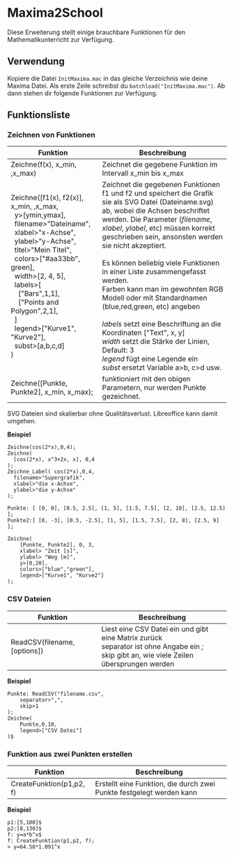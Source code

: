 # Maxima2School

Diese Erweiterung stellt einige brauchbare Funktionen für den Mathematikunterricht zur Verfügung.

## Verwendung
Kopiere die Datei `InitMaxima.mac` in das gleiche Verzeichnis wie deine Maxima Datei.
Als erste Zeile schreibst du `batchload("InitMaxima.mac")`.
Ab dann stehen dir folgende Funktionen zur Verfügung.

## Funktionsliste

### Zeichnen von Funktionen

Funktion | Beschreibung
------------ | -------------
Zeichne(f(x), x_min, ,x_max) | Zeichnet die gegebene Funktion im Intervall x_min bis x_max |
Zeichne([f1(x), f2(x)], x_min, ,x_max,<br>&nbsp;&nbsp;y>[ymin,ymax],<br>&nbsp;&nbsp;filename>"Dateiname",<br>&nbsp;&nbsp;xlabel>"x-Achse",<br>&nbsp;&nbsp;ylabel>"y-Achse",<br>&nbsp;&nbsp;titel>"Mein Titel",<br>&nbsp;&nbsp;colors>["#aa33bb", green],<br>&nbsp;&nbsp;width>[2, 4, 5],<br>&nbsp;&nbsp;labels>[<br>&nbsp;&nbsp;&nbsp;&nbsp;["Bars",1,1],<br>&nbsp;&nbsp;&nbsp;&nbsp;["Points and Polygon",2,1],<br>&nbsp;&nbsp;]<br>&nbsp;&nbsp;legend>["Kurve1", "Kurve2"],<br>&nbsp;&nbsp;subst>[a,b,c,d]<br>) | Zeichnet die gegebenen Funktionen f1 und f2 und speichert die Grafik sie als SVG Datei (Dateiname.svg) ab, wobei die Achsen beschriftet werden. Die Parameter (*filename*, *xlabel*, *ylabel*, etc) müssen korrekt geschrieben sein, ansonsten werden sie nicht akzeptiert.<br><br>Es können beliebig viele Funktionen in einer Liste zusammengefasst werden.<br>Farben kann man im gewohnten RGB Modell oder mit Standardnamen (blue,red,green, etc) angeben<br><br>*labels* setzt eine Beschriftung an die Koordinaten ["Text", x, y]<br>*width* setzt die Stärke der Linien, Default: 3<br>*legend* fügt eine Legende ein<br>*subst* ersetzt Variable a>b, c>d usw.|
Zeichne([Punkte, Punkte2], x_min, x_max); | funktioniert mit den obigen Parametern, nur werden Punkte gezeichnet.|

SVG Dateien sind skalierbar ohne Qualitätsverlust. Libreoffice kann damit umgehen.

**Beispiel**
```
Zeichne(cos(2*x),0,4);
Zeichne(
  [cos(2*x), x^3+2x, x], 0,4
);
Zeichne_Label( cos(2*x),0,4,
  filename>"Supergrafik",
  xlabel>"die x-Achse",
  ylabel>"die y-Achse"
);

Punkte: [ [0, 0], [0.5, 2.5], [1, 5], [1.5, 7.5], [2, 10], [2.5, 12.5] ];
Punkte2:[ [0, -3], [0.5, -2.5], [1, 5], [1.5, 7.5], [2, 8], [2.5, 9] ];

Zeichne(
    [Punkte, Punkte2], 0, 3,
    xlabel> "Zeit [s]",
    ylabel> "Weg [m]",
    y>[0,20],
    colors>["blue","green"],
    legend>["Kurve1", "Kurve2"]
);
```
### CSV Dateien

Funktion | Beschreibung
------------ | -------------
ReadCSV(filename,[options]) | Liest eine CSV Datei ein und gibt eine Matrix zurück<br>separator ist ohne Angabe ein *;*<br>skip gibt an, wie viele Zeilen übersprungen werden

**Beispiel**
```
Punkte: ReadCSV("filename.csv",
    separator>",",
    skip>1
);
Zeichne(
    Punkte,0,10,
    legend>["CSV Datei"]
)$
```

### Funktion aus zwei Punkten erstellen

Funktion | Beschreibung
------------ | -------------
CreateFunktion(p1,p2, f) | Erstellt eine Funktion, die durch zwei Punkte festgelegt werden kann

**Beispiel**
```
p1:[5,100]$
p2:[8,130]$
f: y=a*b^x$
f: CreateFunktion(p1,p2, f);
> y=64.58*1.091^x
```
